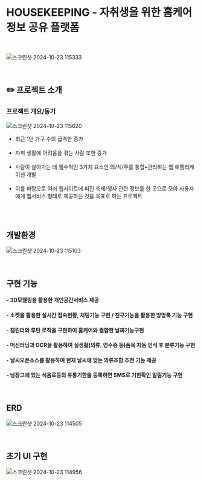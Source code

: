 #  HOUSEKEEPING - 자취생을 위한 홈케어 정보 공유 플랫폼

<p align="center">
  <br>
  
  ![스크린샷 2024-10-23 115333](https://github.com/user-attachments/assets/1d7b3167-89c1-4a9e-8cf6-5243e6782ee8)

  <br>
</p>

## ✏️ 프로젝트 소개

### 프로젝트 개요/동기
</p>

![스크린샷 2024-10-23 115620](https://github.com/user-attachments/assets/96e7e526-21e0-4476-b1a3-a9af9cc04e17)
* 최근 1인 가구 수의 급격한 증가<br><br>
* 자취 생활에 어려움을 겪는 사람 또한 증가<br><br>
* 사람이 살아가는 데 필수적인 3가지 요소인 의/식/주를 통합•관리하는 웹 애플리케이션 개발<br><br>
* 이를 바탕으로 여러 웹사이트에 퍼진 축제/행사 관련 정보를 한 곳으로 모아 사용자에게 웹서비스 형태로 제공하는 것을 목표로 하는 프로젝트<br><br>

<p align="center">

</p>

<br>

## 개발환경

![스크린샷 2024-10-23 115103](https://github.com/user-attachments/assets/7767971a-8ef3-4c74-a786-08abe64759a9)

<br>

## 구현 기능

#### - 3D모델링을 활용한 개인공간서비스 제공

#### - 소켓을 활용한 실시간 접속현황, 채팅기능 구현 / 친구기능을 활용한 방명록 기능 구현

#### - 캘린더와 루틴 로직을 구현하여 홈케어와 켤합한 날짜기능구현

#### - 머신러닝과 OCR을 활용하여 실생활(의류, 영수증 등)품목 자동 인식 후 분류기능 구현

#### - 날씨오픈소스를 활용하여 현재 날씨에 맞는 의류조합 추천 기능 제공

#### - 냉장고에 있는 식음료등의 유통기한을 등록하면 SMS로 기한확인 알림기능 구현

<br>

## ERD

![스크린샷 2024-10-23 114505](https://github.com/user-attachments/assets/b34e795a-9593-403b-adb9-16543fa728d2)

<br>

## 초기 UI 구현

![스크린샷 2024-10-23 114956](https://github.com/user-attachments/assets/fad7e95e-bbdf-4715-a753-eb44f37a28a4)


<br>
